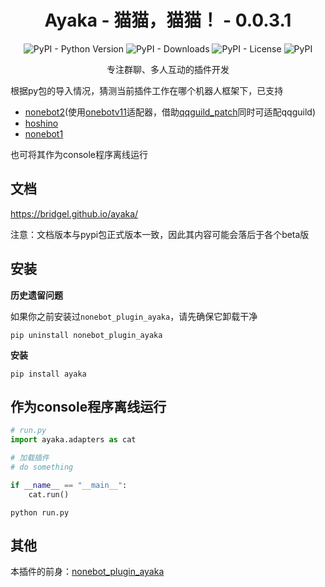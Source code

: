 <div align="center">

# Ayaka - 猫猫，猫猫！ - 0.0.3.1

![PyPI - Python Version](https://img.shields.io/pypi/pyversions/ayaka)
![PyPI - Downloads](https://img.shields.io/pypi/dm/ayaka)
![PyPI - License](https://img.shields.io/pypi/l/ayaka)
![PyPI](https://img.shields.io/pypi/v/ayaka)

专注群聊、多人互动的插件开发

</div>

根据py包的导入情况，猜测当前插件工作在哪个机器人框架下，已支持

- [nonebot2](https://github.com/nonebot/nonebot2)(使用[onebotv11](https://github.com/nonebot/adapter-onebot)适配器，借助[qqguild_patch](https://github.com/mnixry/nonebot-plugin-guild-patch)同时可适配qqguild)
- [hoshino](https://github.com/Ice-Cirno/HoshinoBot)
- [nonebot1](https://github.com/nonebot/nonebot)

也可将其作为console程序离线运行

## 文档

https://bridgel.github.io/ayaka/

注意：文档版本与pypi包正式版本一致，因此其内容可能会落后于各个beta版

## 安装

**历史遗留问题**

如果你之前安装过`nonebot_plugin_ayaka`，请先确保它卸载干净

```
pip uninstall nonebot_plugin_ayaka
```

**安装**

```
pip install ayaka
```

## 作为console程序离线运行

```py
# run.py
import ayaka.adapters as cat

# 加载插件
# do something

if __name__ == "__main__":
    cat.run()
```

```
python run.py
```

## 其他

本插件的前身：[nonebot_plugin_ayaka](https://github.com/bridgeL/nonebot-plugin-ayaka)
